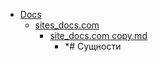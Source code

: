 - <a href = "E:\Node_projects\Node_Way\NBase\_Md\_Index\__Far\_GraphQl\Part_I\content\Docs\cat.Docs\dir.Docs.md">Docs</a>
    - <a href = "E:\Node_projects\Node_Way\NBase\_Md\_Index\__Far\_GraphQl\Part_I\content\Docs\sites_docs.com\cat.sites_docs.com\dir.sites_docs.com.md">sites_docs.com</a>
        - <a href = "E:\Node_projects\Node_Way\NBase\_Md\_Index\__Far\_GraphQl\Part_I\content\Docs\sites_docs.com\site_docs.com copy.md">site_docs.com copy.md</a>
            - *# Сущности
    
